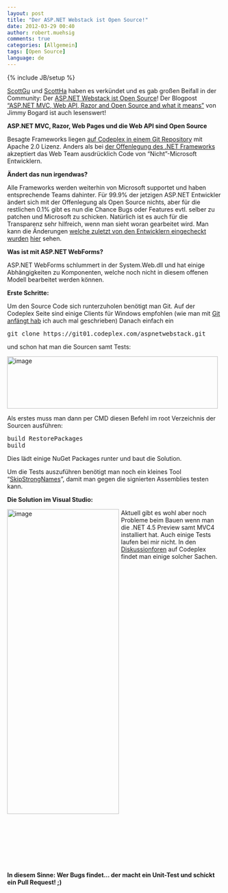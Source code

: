 ```yaml
---
layout: post
title: "Der ASP.NET Webstack ist Open Source!"
date: 2012-03-29 00:40
author: robert.muehsig
comments: true
categories: [Allgemein]
tags: [Open Source]
language: de
---
```

{% include JB/setup %}
<p><a href="http://weblogs.asp.net/scottgu/archive/2012/03/27/asp-net-mvc-web-api-razor-and-open-source.aspx">ScottGu</a> und <a href="http://www.hanselman.com/blog/ASPNETMVC4ASPNETWebAPIAndASPNETWebPagesV2RazorNowAllOpenSourceWithContributions.aspx">ScottHa</a> haben es verkündet und es gab großen Beifall in der Community: Der <a href="http://aspnetwebstack.codeplex.com">ASP.NET Webstack ist Open Source</a>! Der Blogpost <a href="http://lostechies.com/jimmybogard/2012/03/28/asp-net-mvc-web-api-razor-and-open-source-and-what-it-means/">“ASP.NET MVC, Web API, Razor and Open Source and what it means”</a> von Jimmy Bogard ist auch lesenswert!</p> <p><strong>ASP.NET MVC, Razor, Web Pages und die Web API sind Open Source</strong></p> <p>Besagte Frameworks liegen <a href="http://aspnetwebstack.codeplex.com">auf Codeplex in einem Git Repository</a> mit Apache 2.0 Lizenz. Anders als bei <a href="{{BASE_PATH}}/2007/10/03/net-framework-goes-open-source/">der Offenlegung des .NET Frameworks</a> akzeptiert das Web Team ausdrücklich Code von “Nicht”-Microsoft Entwicklern.</p> <p><strong>Ändert das nun irgendwas?</strong></p> <p>Alle Frameworks werden weiterhin von Microsoft supportet und haben entsprechende Teams dahinter. Für 99.9% der jetzigen ASP.NET Entwickler ändert sich mit der Offenlegung als Open Source nichts, aber für die restlichen 0.1% gibt es nun die Chance Bugs oder Features evtl. selber zu patchen und Microsoft zu schicken. Natürlich ist es auch für die Transparenz sehr hilfreich, wenn man sieht woran gearbeitet wird. Man kann die Änderungen <a href="http://aspnetwebstack.codeplex.com/SourceControl/list/changesets">welche zuletzt von den Entwicklern eingecheckt wurden</a> <a href="http://aspnetwebstack.codeplex.com/SourceControl/list/changesets">hier</a> sehen.</p> <p><strong>Was ist mit ASP.NET WebForms?</strong></p> <p>ASP.NET WebForms schlummert in der System.Web.dll und hat einige Abhängigkeiten zu Komponenten, welche noch nicht in diesem offenen Modell bearbeitet werden können.&nbsp;&nbsp; </p> <p><strong>Erste Schritte:</strong></p> <p>Um den Source Code sich runterzuholen benötigt man Git. Auf der Codeplex Seite sind einige Clients für Windows empfohlen (wie man mit <a href="{{BASE_PATH}}/2011/08/05/einstieg-in-git-fr-net-entwickler/">Git anfängt hab</a> ich auch mal geschrieben) Danach einfach ein</p><pre>git clone https://git01.codeplex.com/aspnetwebstack.git</pre>
<p>und schon hat man die Sourcen samt Tests:</p>
<p><a href="{{BASE_PATH}}/assets/wp-images/image1483.png"><img style="background-image: none; border-bottom: 0px; border-left: 0px; padding-left: 0px; padding-right: 0px; display: inline; border-top: 0px; border-right: 0px; padding-top: 0px" title="image" border="0" alt="image" src="{{BASE_PATH}}/assets/wp-images/image_thumb654.png" width="492" height="122"></a></p>
<p>Als erstes muss man dann per CMD diesen Befehl im root Verzeichnis der Sourcen ausführen:</p><pre>build RestorePackages
build</pre>
<p>Dies lädt einige NuGet Packages runter und baut die Solution.</p>
<p>Um die Tests auszuführen benötigt man noch ein kleines Tool “<a href="http://www.codeplex.com/Download?ProjectName=aspnetwebstack&amp;DownloadId=360565">SkipStrongNames</a>”, damit man gegen die signierten Assemblies testen kann.</p>
<p><strong>Die Solution im Visual Studio:</strong></p>
<p><a href="{{BASE_PATH}}/assets/wp-images/image1484.png"><img style="background-image: none; border-bottom: 0px; border-left: 0px; margin: 0px 5px 0px 0px; padding-left: 0px; padding-right: 0px; display: inline; float: left; border-top: 0px; border-right: 0px; padding-top: 0px" title="image" border="0" alt="image" align="left" src="{{BASE_PATH}}/assets/wp-images/image_thumb655.png" width="261" height="712"></a></p>

<p>Aktuell gibt es wohl aber noch Probleme beim Bauen wenn man die .NET 4.5 Preview samt MVC4 installiert hat. Auch einige Tests laufen bei mir nicht. In den <a href="http://aspnetwebstack.codeplex.com/discussions/topics/5323/general">Diskussionforen</a> auf Codeplex findet man einige solcher Sachen. </p>
<p>&nbsp;</p>
<p>&nbsp;</p>
<p>&nbsp;</p>
<p>&nbsp;</p>
<p>&nbsp;</p>
<p>&nbsp;</p>
<p>&nbsp;</p>
<p>&nbsp;</p>
<p>&nbsp;</p>
<p>&nbsp;</p>
<p>&nbsp;</p>
<p>&nbsp;</p>
<p>&nbsp;</p>
<p>&nbsp;</p>
<p>&nbsp;</p>
<p>&nbsp;</p>
<p>&nbsp;</p>
<p>&nbsp;</p>
<p>&nbsp;</p>
<p>&nbsp;</p>
<p>&nbsp;</p>
<p>&nbsp;</p>
<p>&nbsp;</p>
<p><strong>In diesem Sinne: Wer Bugs findet… der macht ein Unit-Test und schickt ein Pull Request! ;)</strong></p>

